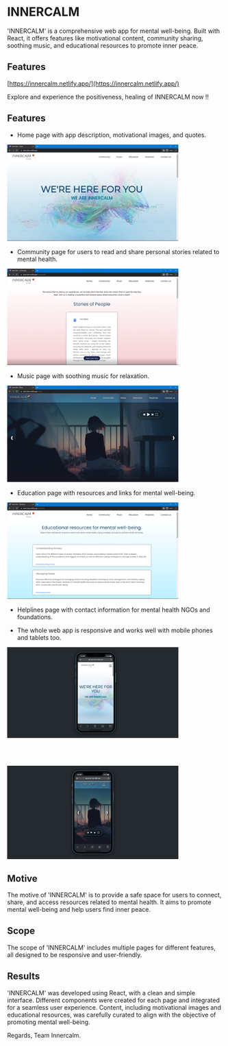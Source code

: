 # INNERCALM

'INNERCALM' is a comprehensive web app for mental well-being. Built with React, it offers features like motivational content, community sharing, soothing music, and educational resources to promote inner peace.

## Features

[https://innercalm.netlify.app/](https://innercalm.netlify.app/)

Explore and experience the positiveness, healing of INNERCALM now !!

## Features

- Home page with app description, motivational images, and quotes.

<img src="https://raw.githubusercontent.com/iamhk12/Projects/main/WebProjects/Assets/innerCalmSS/homepage.png" alt="INNERCALM Home Page" width="400" height="auto">

- Community page for users to read and share personal stories related to mental health.

<img src="https://raw.githubusercontent.com/iamhk12/Projects/main/WebProjects/Assets/innerCalmSS/communitypage.png" alt="INNERCALM Community Page" width="400" height="auto">

- Music page with soothing music for relaxation.

<img src="https://raw.githubusercontent.com/iamhk12/Projects/main/WebProjects/Assets/innerCalmSS/musicpage.png" alt="INNERCALM Music Page" width="400" height="auto">

- Education page with resources and links for mental well-being.

<img src="https://raw.githubusercontent.com/iamhk12/Projects/main/WebProjects/Assets/innerCalmSS/educationpage.png" alt="INNERCALM Education Page" width="400" height="auto">

- Helplines page with contact information for mental health NGOs and foundations.

- The whole web app is responsive and works well with mobile phones and tablets too.

<img src="https://raw.githubusercontent.com/iamhk12/Projects/main/WebProjects/Assets/innerCalmSS/res1.png" alt="INNERCALM Education Page" width="400" height="auto">

<br><br>

<img src="https://raw.githubusercontent.com/iamhk12/Projects/main/WebProjects/Assets/innerCalmSS/res2.png" alt="INNERCALM Education Page" width="400" height="auto">


## Motive

The motive of 'INNERCALM' is to provide a safe space for users to connect, share, and access resources related to mental health. It aims to promote mental well-being and help users find inner peace.

## Scope

The scope of 'INNERCALM' includes multiple pages for different features, all designed to be responsive and user-friendly.

## Results

'INNERCALM' was developed using React, with a clean and simple interface. Different components were created for each page and integrated for a seamless user experience. Content, including motivational images and educational resources, was carefully curated to align with the objective of promoting mental well-being.


Regards,
Team Innercalm.


